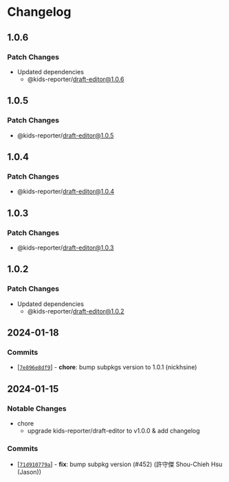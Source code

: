 # Changelog

## 1.0.6

### Patch Changes

- Updated dependencies
  - @kids-reporter/draft-editor@1.0.6

## 1.0.5

### Patch Changes

- @kids-reporter/draft-editor@1.0.5

## 1.0.4

### Patch Changes

- @kids-reporter/draft-editor@1.0.4

## 1.0.3

### Patch Changes

- @kids-reporter/draft-editor@1.0.3

## 1.0.2

### Patch Changes

- Updated dependencies
  - @kids-reporter/draft-editor@1.0.2

## 2024-01-18

### Commits

- \[[`7e896e8df9`](https://github.com/kids-reporter/kids-reporter-monorepo/commit/7e896e8df9)] - **chore**: bump subpkgs version to 1.0.1 (nickhsine)

## 2024-01-15

### Notable Changes

- chore
  - upgrade kids-reporter/draft-editor to v1.0.0 & add changelog

### Commits

- \[[`71d910779a`](https://github.com/kids-reporter/cms-core/commit/71d910779a)] - **fix**: bump subpkg version (#452) (許守傑 Shou-Chieh Hsu (Jason))
